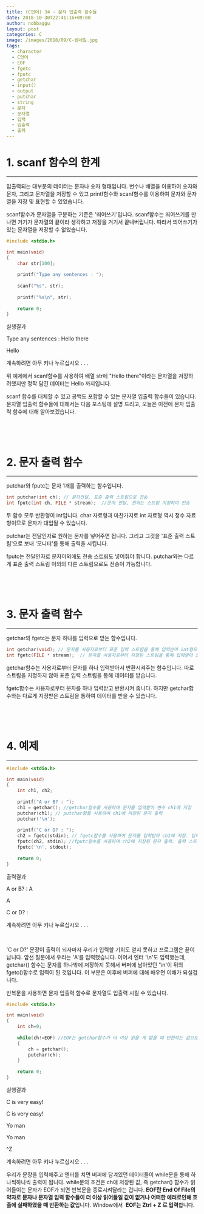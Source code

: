 ```yaml
---
title: (C언어) 34 - 문자 입출력 함수들
date: 2018-10-30T22:41:16+09:00
author: nobbaggu
layout: post
categories: C
image: /images/2018/09/C-썸네일.jpg
tags:
  - character
  - C언어
  - EOF
  - fgetc
  - fputc
  - getchar
  - input()
  - output
  - putchar
  - string
  - 문자
  - 문자열
  - 입력
  - 입출력
  - 출력
---
```

# 1. scanf 함수의 한계

* * *

입출력되는 대부분의 데이터는 문자나 숫자 형태입니다. 변수나 배열을 이용하여 숫자와 문자, 그리고 문자열을 저장할 수 있고 printf함수와 scanf함수를 이용하여 문자와 문자열을 저장 및 표현할 수 있었습니다.

scanf함수가 문자열을 구분하는 기준은 '띄어쓰기'입니다. scanf함수는 띄어쓰기를 만나면 거기가 문자열의 끝이라 생각하고 저장을 거기서 끝내버립니다. 따라서 띄어쓰기가 있는 문자열을 저장할 수 없었습니다.

~~~ c
#include <stdio.h>

int main(void)
{
    char str[100];
    
    printf("Type any sentences : ");
    
    scanf("%s", str);
    
    printf("%s\n", str);
    
    return 0;
}
~~~

실행결과

Type any sentences : Hello there


Hello


계속하려면 아무 키나 누르십시오 . . .

위 예제에서 scanf함수를 사용하여 배열 str에 "Hello there"이라는 문자열을 저장하려했지만 정작 담긴 데이터는 Hello 까지입니다.

scanf 함수를 대체할 수 있고 공백도 포함할 수 있는 문자열 입출력 함수들이 있습니다. 문자열 입출력 함수들에 대해서는 다음 포스팅에 설명 드리고, 오늘은 이전에 문자 입출력 함수에 대해 알아보겠습니다.

&nbsp;

&nbsp;

# 2. 문자 출력 함수

* * *

putchar와 fputc는 문자 1개를 출력하는 함수입니다.

~~~ c
int putchar(int ch); // 문자전달, 표준 출력 스트림으로 전송
int fputc(int ch, FILE * stream);  //문자 전달, 원하는 스트림 지정하여 전송
~~~

두 함수 모두 반환형이 int입니다. char 자료형과 마찬가지로 int 자료형 역시 정수 자료형이므로 문자가 대입될 수 있습니다.

putchar는 전달인자로 원하는 문자를 넣어주면 됩니다. 그리고 그것을 '표준 출력 스트림'으로 보내 '모니터'를 통해 출력을 시킵니다.

fputc는 전달인자로 문자이외에도 전송 스트림도 넣어줘야 합니다. putchar와는 다르게 표준 출력 스트림 이외의 다른 스트림으로도 전송이 가능합니다.

&nbsp;

&nbsp;

# 3. 문자 출력 함수

* * *

getchar와 fgetc는 문자 하나를 입력으로 받는 함수입니다.

~~~ c
int getchar(void); // 문자를 사용자로부터 표준 입력 스트림을 통해 입력받아 int형으로 반환
int fgetc(FILE * stream);  // 문자를 사용자로부터 지정된 스트림을 통해 입력받아 int형으로 반환
~~~

getchar함수는 사용자로부터 문자를 하나 입력받아서 반환시켜주는 함수입니다. 따로 스트림을 지정하지 않아 표준 입력 스트림을 통해 데이터를 받습니다.

fgetc함수는 사용자로부터 문자를 하나 입력받고 반환시켜 줍니다. 하지만 getchar함수와는 다르게 지정받은 스트림을 통하여 데이터를 받을 수 있습니다.

&nbsp;

&nbsp;

# 4. 예제

* * *

~~~ c
#include <stdio.h>

int main(void)
{
    int ch1, ch2;
    
    printf("A or B? : ");
    ch1 = getchar(); //getchar함수를 사용하여 문자를 입력받아 변수 ch1에 저장
    putchar(ch1); // putchar함를 사용하여 ch1에 저장된 문자 출력
    putchar('\n');
    
    printf("C or D? : ");
    ch2 = fgetc(stdin); // fgetc함수를 사용하여 문자를 입력받아 ch1에 저장. 입력 스트림은 표준입력스트림으로 지정
    fputc(ch2, stdin); //fputc함수를 사용하여 ch2에 저장된 문자 출력. 출력 스트림은 표준출력스트림으로 지정
    fputc('\n', stdout);
    
    return 0;
}
~~~

출력결과

A or B? : A


A


C or D? :


계속하려면 아무 키나 누르십시오 . . .

&nbsp;

'C or D?' 문장이 출력이 되자마자 우리가 입력할 기회도 얻지 못하고 프로그램은 끝이 납니다. 앞선 질문에서 우리는 'A'를 입력했습니다. 이어서 엔터 '\n'도 입력했는데, getchar() 함수는 문자를 하나밖에 저장하지 못해서 버퍼에 남아있던 '\n'이 뒤의 fgetc()함수로 입력이 된 것입니다. 이 부분은 이후에 버퍼에 대해 배우면 이해가 되실겁니다.

반복문을 사용하면 문자 입출력 함수로 문자열도 입출력 시킬 수 있습니다.

~~~ c
#include <stdio.h>

int main(void)
{
    int ch=0;
    
    while(ch!=EOF) //EOF는 getchar함수가 더 이상 읽을 게 없을 때 반환하는 값으로 -1입니다.
    {
        ch = getchar();
        putchar(ch);
    }
    
    return 0;
}
~~~

실행결과

C is very easy!


C is very easy!


Yo man


Yo man


^Z


계속하려면 아무 키나 누르십시오 . . .

우리가 문장을 입력해주고 엔터를 치면 버퍼에 담겨있던 데이터들이 while문을 통해 하나씩하나씩 출력이 됩니다. while문의 조건은 ch에 저장된 값, 즉 getchar() 함수가 읽어들이는 문자가 EOF가 되면 반복문을 종료시켜달라는 겁니다. **EOF란 End Of File의 약자로 문자나 문자열 입력 함수들이 더 이상 읽어들일 값이 없거나 어떠한 에러로인해 호출에 실패하였을 때 반환하는 값**입니다. Window에서  **EOF는 Ztrl + Z 로 입력**합니다.